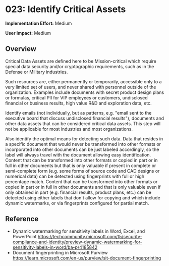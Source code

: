 # 023: Identify Critical Assets

**Implementation Effort:** Medium

**User Impact:** Medium

## Overview

Critical Data Assets are defined here to be Mission-critical which require special data security and/or cryptographic requirements, such as in the Defense or Military industries. 

Such resources are, either permanently or temporarily, accessible only to a very limited set of users, and never shared with personnel outside of the organization. 
Examples include documents with secret product design plans or formulas, critical PII for VIP employees or customers, undisclosed financial or business results, high value R&D and exploration data, etc.

Identify emails (not individually, but as patterns, e.g. "email sent to the executive board that discuss undisclosed financial results"), documents and other data assets that can be considered critical data assets. This step will not be applicable for most industries and most organizations.

Also identify the optimal means for detecting such data. Data that resides in a specific document that would never be transformed into other formats or incorporated into other documents can be just labeled accordingly, so the label will always travel with the document allowing easy identification. 
Content that can be transformed into other formats or copied in part or in full in other documents but that is only valuable if present in complete or semi-complete form (e.g. some forms of source code and CAD designs or numerical data) can be detected using fingerprints with full or high percentage match. 
Content that can be transformed into other formats or copied in part or in full in other documents and that is only valuable even if only obtained in part (e.g. financial results, product plans, etc.) can be detected using either labels that don't allow for copying and which include dynamic watermarks, or via fingerprints configured for partial match. 

## Reference

* Dynamic watermarking for sensitivity labels in Word, Excel, and PowerPoint https://techcommunity.microsoft.com/t5/security-compliance-and-identity/preview-dynamic-watermarking-for-sensitivity-labels-in-word/ba-p/4185842
* Document fingerprinting in Microsoft Purview https://learn.microsoft.com/en-us/purview/sit-document-fingerprinting



